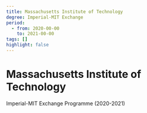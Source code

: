 ```yaml
---
title: Massachusetts Institute of Technology
degree: Imperial-MIT Exchange
period:
  - from: 2020-00-00
    to: 2021-00-00
tags: []
highlight: false
---
```


# Massachusetts Institute of Technology

Imperial-MIT Exchange Programme (2020-2021)
